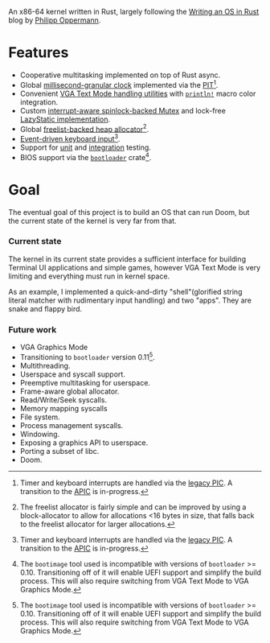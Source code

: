 An x86-64 kernel written in Rust, largely following the [Writing an OS in Rust](https://os.phil-opp.com/) blog by [Philipp Oppermann](https://github.com/phil-opp).

# Features
- Cooperative multitasking implemented on top of Rust async.
- Global [millisecond-granular clock](https://github.com/CordlessCoder/os/blob/main/kernel/src/clock.rs)
    implemented via the [PIT](https://en.wikipedia.org/wiki/Programmable_interval_timer)[^INT].
- Convenient [VGA Text Mode handling utilities](https://github.com/CordlessCoder/os/blob/main/kernel/src/vga.rs)
    with [`println!`](https://github.com/CordlessCoder/os/blob/main/kernel/src/vga/macros.rs#L20) macro color integration.
- Custom [interrupt-aware spinlock-backed Mutex](https://github.com/CordlessCoder/os/blob/main/spinlock/src/lib.rs)
    and lock-free [LazyStatic implementation](https://github.com/CordlessCoder/os/blob/main/spinlock/src/lazystatic.rs).
- Global [freelist-backed heap allocator](https://github.com/CordlessCoder/os/blob/main/kernel/src/memory/freelist_alloc.rs)[^ALLOC].
- [Event-driven keyboard input](https://github.com/CordlessCoder/os/blob/main/kernel/src/task/keyboard.rs)[^INT].
- Support for [unit](https://github.com/CordlessCoder/os/blob/main/kernel/src/test.rs) and [integration](https://github.com/CordlessCoder/os/tree/main/kernel/tests) testing.
- BIOS support via the [`bootloader`](https://docs.rs/bootloader/0.9.31/bootloader/index.html) crate[^BOOTLOADER].

[^INT]: Timer and keyboard interrupts are handled via the [legacy PIC](https://wiki.osdev.org/8259_PIC).
    A transition to the [APIC](https://wiki.osdev.org/APIC) is in-progress.
[^BOOTLOADER]: The `bootimage` tool used is incompatible with versions of `bootloader` >= 0.10.
    Transitioning off of it will enable UEFI support and simplify the build process.
    This will also require switching from VGA Text Mode to VGA Graphics Mode.
[^ALLOC]: The freelist allocator is fairly simple and can be improved by using a block-allocator to allow for allocations <16 bytes in size,
    that falls back to the freelist allocator for larger allocations.

# Goal
The eventual goal of this project is to build an OS that can run Doom, but the current state of the kernel is very far from that.

### Current state
The kernel in its current state provides a sufficient interface for building Terminal UI applications and simple games,
however VGA Text Mode is very limiting and everything must run in kernel space.

As an example, I implemented a quick-and-dirty "shell"(glorified string literal matcher with rudimentary input handling) and two "apps".
They are snake and flappy bird.



### Future work
- VGA Graphics Mode
- Transitioning to `bootloader` version 0.11[^BOOTLOADER].
- Multithreading.
- Userspace and syscall support.
- Preemptive multitasking for userspace.
- Frame-aware global allocator.
- Read/Write/Seek syscalls.
- Memory mapping syscalls
- File system.
- Process management syscalls.
- Windowing.
- Exposing a graphics API to userspace.
- Porting a subset of libc.
- Doom.
